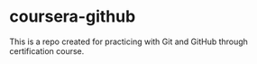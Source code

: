 # coursera-github
This is a repo created for practicing with Git and GitHub through certification course.
